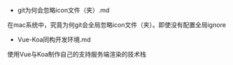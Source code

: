 - git为何会忽略icon文件（夹）.md

在mac系统中，究竟为何git会全局忽略icon文件（夹）。即使没有配置全局ignore

- Vue-Koa同构开发环境.md

使用Vue与Koa制作自己的支持服务端渲染的技术栈

